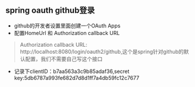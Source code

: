 ## spring oauth github登录

- github的开发者设置里面创建一个OAuth Apps
- 配置HomeUrl 和 Authorization callback URL
> Authorization callback URL: http://localhost:8080/login/oauth2/github,这个是spring针对github的默认配置，我们不需要自己写这个接口

- 记录下clientID：b7aa563a3c9b85adaf36,secret key:5db6787a993fe682d7d8d1ff7a4db59fc12c7677